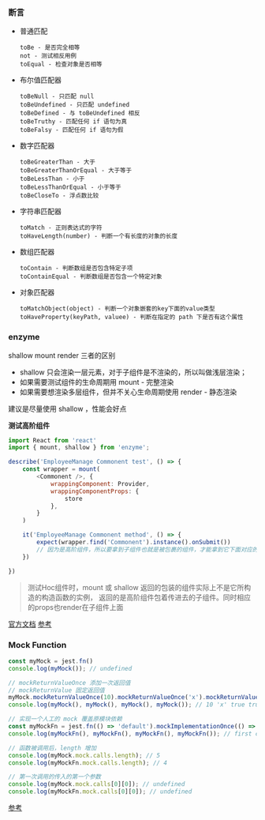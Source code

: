 ### 断言

- 普通匹配

    ```
    toBe - 是否完全相等
    not - 测试相反用例
    toEqual - 检查对象是否相等
    ```

- 布尔值匹配器

    ```
    toBeNull - 只匹配 null
    toBeUndefined - 只匹配 undefined
    toBeDefined - 与 toBeUndefined 相反
    toBeTruthy - 匹配任何 if 语句为真
    toBeFalsy - 匹配任何 if 语句为假
    ```

- 数字匹配器

    ```
    toBeGreaterThan - 大于
    toBeGreaterThanOrEqual - 大于等于
    toBeLessThan - 小于
    toBeLessThanOrEqual - 小于等于
    toBeCloseTo - 浮点数比较
    ```

- 字符串匹配器

    ```
    toMatch - 正则表达式的字符
    toHaveLength(number) - 判断一个有长度的对象的长度
    ```

- 数组匹配器

    ```
    toContain - 判断数组是否包含特定子项
    toContainEqual - 判断数组是否包含一个特定对象
    ```

- 对象匹配器

    ```
    toMatchObject(object) - 判断一个对象嵌套的key下面的value类型
    toHaveProperty(keyPath, valuee) - 判断在指定的 path 下是否有这个属性
    ```

### enzyme

shallow mount render 三者的区别

- shallow 只会渲染一层元素，对于子组件是不渲染的，所以叫做浅层渲染；
- 如果需要测试组件的生命周期用 mount - 完整渲染
- 如果需要想渲染多层组件，但并不关心生命周期使用 render - 静态渲染

建议是尽量使用 shallow ，性能会好点

**测试高阶组件**

```js
import React from 'react'
import { mount, shallow } from 'enzyme';

describe('EmployeeManage Commonent test', () => {
    const wrapper = mount(
        <Commonent />, {
            wrappingComponent: Provider,
            wrappingComponentProps: {
                store
            },
        }
    )

    it('EmployeeManage Commonent method', () => {
        expect(wrapper.find('Commonent').instance().onSubmit())
        // 因为是高阶组件，所以要拿到子组件也就是被包裹的组件，才能拿到它下面对应的实例
    })

})
```

> 测试Hoc组件时，mount 或 shallow 返回的包装的组件实际上不是它所构造的构造函数的实例，
返回的是高阶组件包着传进去的子组件。同时相应的props也render在子组件上面

[官方文档](https://enzymejs.github.io/enzyme/)
[参考](https://www.dazhuanlan.com/2019/10/01/5d928eb499f9b/)

### Mock Function

```js
const myMock = jest.fn()
console.log(myMock()); // undefined

// mockReturnValueOnce 添加一次返回值
// mockReturnValue 固定返回值
myMock.mockReturnValueOnce(10).mockReturnValueOnce('x').mockReturnValue(true)
console.log(myMock(), myMock(), myMock(), myMock()); // 10 'x' true true

// 实现一个人工的 mock 覆盖原模块依赖
const myMockFn = jest.fn(() => 'default').mockImplementationOnce(() => 'first call').mockImplementationOnce(() => 'section call')
console.log(myMockFn(), myMockFn(), myMockFn(), myMockFn()); // first call section call default default

// 函数被调用后，length 增加
console.log(myMock.mock.calls.length); // 5
console.log(myMockFn.mock.calls.length); // 4

// 第一次调用的传入的第一个参数
console.log(myMock.mock.calls[0][0]); // undefined
console.log(myMockFn.mock.calls[0][0]); // undefined
```

[参考](https://www.dazhuanlan.com/2019/09/29/5d9011e617ff9/)
